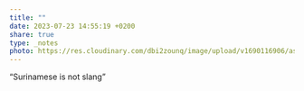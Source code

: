 ```yaml
---
title: ""
date: 2023-07-23 14:55:19 +0200
share: true
type: _notes
photo: https://res.cloudinary.com/dbi2zounq/image/upload/v1690116906/asc4jynpgiwzdk9vbsqq.jpg
---
```

“Surinamese is not slang”
